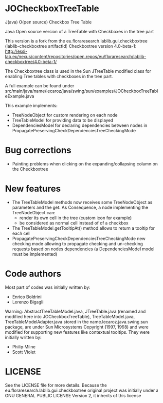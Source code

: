 JOCheckboxTreeTable
===================
J(ava) O(pen source) Checkbox Tree Table

Java Open source version of a TreeTable with Checkboxes in the tree part

This version is a fork from the eu.floraresearch.lablib.gui.checkboxtree (lablib-checkboxtree artifactId) Checkboxtree version 4.0-beta-1: http://essi-lab.eu/nexus/content/repositories/open.repos/eu/floraresearch/lablib-checkboxtree/4.0-beta-1/

The Checkboxtree class is used in the Sun JTreeTable modified class for enabling Tree tables with checkboxes in the tree part. 

A full example can be found under src/main/java/name/lecaroz/java/swing/sun/examples/JOCheckboxTreeTableExample.java

This example implements:
- TreeNodeObject for custom rendering on each node
- TreeTableModel for providing data to be displayed
- DependenciesModel for declaring dependencies between nodes in PropagatePreservingCheckDependenciesTreeCheckingMode 

Bug corrections
===============
- Painting problems when clicking on the expanding/collapsing column on the Checkboxtree

New features
============
- The TreeTableModel methods now receives some TreeNodeObject as parameters and the get. As Consequence, a node implementing the TreeNodeObject can:
	- render its own cell in the tree (custom icon for example)
	- be considered as normal cell instead of of a checkbox
- The TreeTableModel.getTooltipAt() method allows to return a tooltip for each cell
- PropagatePreservingCheckDependenciesTreeCheckingMode new checking mode allowing to propagate checking and un-checking requests based on nodes dependencies (a DependenciesModel model must be implemented)

Code authors
============
Most part of codes was initially written by:
- Enrico Boldrini
- Lorenzo Bigagli

Warning:
AbstractTreeTableModel.java, JTreeTable.java (renamed and modified here into JOCheckboxTreeTable), TreeTableModel.java, TreeTableModelAdapter.java stored in the name.lecaroz.java.swing.sun package, are under Sun Microsystems Copyright (1997, 1998) and were modified for supporting new features like contextual tooltips. They were initially written by: 
- Philip Milne
- Scott Violet

LICENSE
=======
See the LICENSE file for more details. Because the eu.floraresearch.lablib.gui.checkboxtree original project was initially under a GNU GENERAL PUBLIC LICENSE Version 2, it inherits of this license